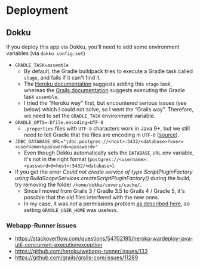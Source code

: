 # Deployment

## Dokku

If you deploy this app via Dokku, you'll need to add some environment variables (via `dokku config:set`)

- `GRADLE_TASK=assemble`
  - By default, the Gradle buildpack tries to execute a Gradle task called `stage`, and fails if it can't find it.
  - The [Heroku documentation](https://devcenter.heroku.com/articles/deploying-gradle-apps-on-heroku#using-webapp-runner-to-deploy-war-files) suggests adding this `stage` task, whereas the [Grails documentation](https://docs.grails.org/latest/guide/deployment.html) suggests executing the Gradle task `assemble`.
  - I tried the “Heroku way” first, but encountered serious issues (see below) which I could not solve, so I went the “Grails way”.
  Therefore, we need to set the `GRADLE_TASK` environment variable.
- `GRADLE_OPTS=-Dfile.encoding=UTF-8`
  - `.properties` files with `UTF-8` characters work in Java 9+, but we still need to tell Gradle that the files are encoding in `UTF-8` ([source](https://stackoverflow.com/questions/21267234/show-utf-8-text-properly-in-gradle)).
- `JDBC_DATABASE_URL="jdbc:postgres://<host>:5432/<database>?user=<username>&password=<password>"`
  - Even though Dokku automatically sets the `DATABASE_URL` env variable, it's not in the right format (`postgres://<username>:<password>@<host>:5432/<database>`).
- If you get the error _Could not create service of type ScriptPluginFactory using BuildScopeServices.createScriptPluginFactory()_ during the build, try removing the folder `/home/dokku/covers/cache/`.
  - Since I moved from Grails 3 / Gradle 3.5 to Grails 4 / Gradle 5, it's possible that the old files interfered with the new ones.
  - In my case, it was _not_ a permissions problem [as described here](https://stackoverflow.com/questions/30840526/gradle-could-not-create-service-of-type-initscripthandler-using-buildscopeservic), so setting `GRADLE_USER_HOME` was useless.

### Webapp-Runner issues
- https://stackoverflow.com/questions/54702195/heroku-wardeploy-java-util-concurrent-executionexception
- https://github.com/heroku/webapp-runner/issues/133
- https://github.com/grails/grails-core/issues/11289